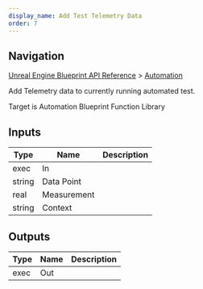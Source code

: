 ```yaml
---
display_name: Add Test Telemetry Data
order: 7
---
```

## Navigation

[Unreal Engine Blueprint API Reference](https://dev.epicgames.com/documentation/en-us/unreal-engine/BlueprintAPI) > [Automation](https://dev.epicgames.com/documentation/en-us/unreal-engine/BlueprintAPI/Automation)

Add Telemetry data to currently running automated test.

Target is Automation Blueprint Function Library

## Inputs

| Type | Name | Description |
| --- | --- | --- |
| exec | In |  |
| string | Data Point |  |
| real | Measurement |  |
| string | Context |  |

## Outputs

| Type | Name | Description |
| --- | --- | --- |
| exec | Out |  |

